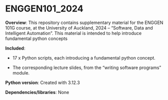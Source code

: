 # ENGGEN101_2024

**Overview**:
This repository contains supplementary material for the ENGGEN 101G course, at the University of Auckland, 2024 – “Software, Data and Intelligent Automation”.
This material is intended to help introduce fundamental python concepts

**Included**: 

- 17 x Python scripts, each introducing a fundamental python concept.

-	The corresponding lecture slides, from the “writing software programs” module.

**Python version**: Created with 3.12.3

**Dependencies/libraries**: None 
